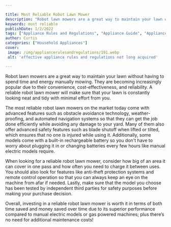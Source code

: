 ```yaml
---

title: Most Reliable Robot Lawn Mower
description: "Robot lawn mowers are a great way to maintain your lawn without having to spend time and energy manually mowing. They are becoming...keep going and find out"
keywords: most reliable
publishDate: 1/2/2022
tags: ["Appliance Rules and Regulations", "Appliance Guide", "Appliance Reviews"]
author: Curtis
categories: ["Household Appliances"]
cover: 
 image: /img/appliancerulesandregulations/191.webp
 alt: 'effective appliance rules and regulations not long acquired'

---
```


Robot lawn mowers are a great way to maintain your lawn without having to spend time and energy manually mowing. They are becoming increasingly popular due to their convenience, cost-effectiveness, and reliability. A reliable robot lawn mower will make sure that your lawn is constantly looking neat and tidy with minimal effort from you.

The most reliable robot lawn mowers on the market today come with advanced features such as obstacle avoidance technology, weather-proofing, and automated navigation systems so that they can get the job done efficiently while avoiding any damage to your yard. Many of them also offer advanced safety features such as blade shutoff when lifted or tilted, which ensures that no one is injured while using it. Additionally, some models come with a built-in rechargeable battery so you don't have to worry about plugging it in or changing batteries every few hours like manual electric models require.

When looking for a reliable robot lawn mower, consider how big of an area it can cover in one pass and how often you need to charge it between uses. You should also look for features like anti-theft protection systems and remote control operation so that you can always keep an eye on the machine from afar if needed. Lastly, make sure that the model you choose has been tested by independent third parties for safety purposes before making your purchase decision. 

Overall, investing in a reliable robot lawn mower is worth it in terms of both time saved and money saved over time due to its superior performance compared to manual electric models or gas powered machines; plus there’s no need for additional maintenance costs!
